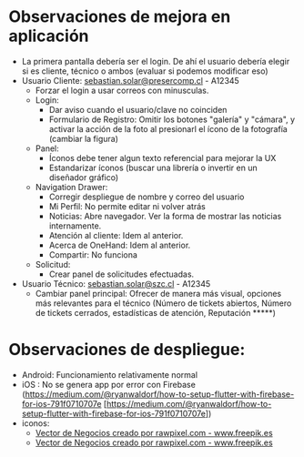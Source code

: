 # Observaciones de mejora en aplicación
- La primera pantalla debería ser el login. De ahí el usuario debería elegir si es cliente, técnico o ambos (evaluar si podemos modificar eso)
- Usuario Cliente: sebastian.solar@presercomp.cl - A12345
  - Forzar el login a usar correos con minusculas.
  - Login:
    - Dar aviso cuando el usuario/clave no coinciden
    - Formulario de Registro: Omitir los botones "galería" y "cámara", y activar la acción de la foto al presionarl el ícono de la fotografía (cambiar la figura)
  - Panel: 
    - Íconos debe tener algun texto referencial para mejorar la UX
    - Estandarizar íconos (buscar una librería o invertir en un diseñador gráfico)
  - Navigation Drawer: 
    - Corregir despliegue de nombre y correo del usuario
    - Mi Perfil: No permite editar ni volver atrás
    - Noticias: Abre navegador. Ver la forma de mostrar las noticias internamente.
    - Atención al cliente: Idem al anterior.
    - Acerca de OneHand: Idem al anterior.
    - Compartir: No funciona
  - Solicitud:
    - Crear panel de solicitudes efectuadas.
- Usuario Técnico: sebastian.solar@szc.cl - A12345
  - Cambiar panel principal: Ofrecer de manera más visual, opciones más relevantes para el técnico (Número de tickets abiertos, Número de tickets cerrados, estadísticas de atención, Reputación *****)

# Observaciones de despliegue:
- Android: Funcionamiento relativamente normal
- iOS    : No se genera app por error con Firebase (https://medium.com/@ryanwaldorf/how-to-setup-flutter-with-firebase-for-ios-791f0710707e [https://medium.com/@ryanwaldorf/how-to-setup-flutter-with-firebase-for-ios-791f0710707e])
- iconos:
  - <a href='https://www.freepik.es/vectores/negocios'>Vector de Negocios creado por rawpixel.com - www.freepik.es</a>
  - <a href='https://www.freepik.es/vectores/negocios'>Vector de Negocios creado por rawpixel.com - www.freepik.es</a>